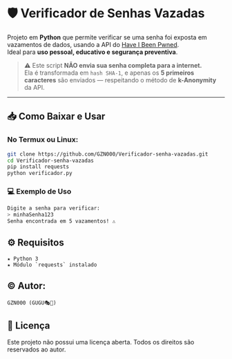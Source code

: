 # 🛡️ Verificador de Senhas Vazadas

Projeto em **Python** que permite verificar se uma senha foi exposta em vazamentos de dados, usando a API do [Have I Been Pwned](https://haveibeenpwned.com/).  
Ideal para **uso pessoal, educativo e segurança preventiva**.

> ⚠️ Este script **NÃO envia sua senha completa para a internet.**  
Ela é transformada em `hash SHA-1`, e apenas os **5 primeiros caracteres** são enviados — respeitando o método de **k-Anonymity** da API.

---

## 📥 Como Baixar e Usar

### No Termux ou Linux:

```bash
git clone https://github.com/GZN000/Verificador-senha-vazadas.git
cd Verificador-senha-vazadas
pip install requests 
python verificador.py

```
### 💻 Exemplo de Uso

```bash
Digite a senha para verificar:
> minhaSenha123
Senha encontrada em 5 vazamentos! ⚠️
```
## ⚙️ Requisitos

```
★ Python 3  
★ Módulo `requests` instalado
```
## ©️ Autor:
```
GZN000 (GUGU🎭🥷)
```
## 📄 Licença

Este projeto não possui uma licença aberta. Todos os direitos são reservados ao autor.
